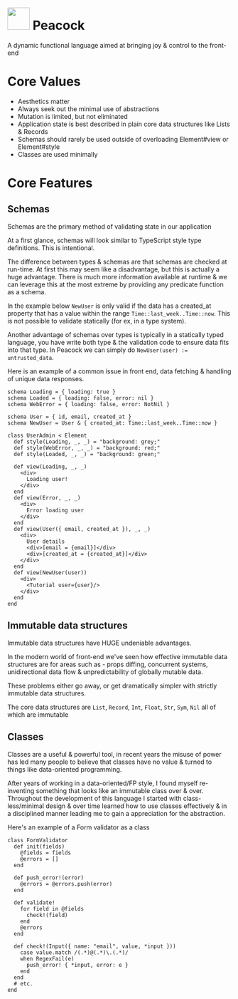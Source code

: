 # <img src="https://user-images.githubusercontent.com/7607387/153535569-5c42a9a9-73bb-447a-a0d9-7aa521ebd52f.png" height=50 /> Peacock

A dynamic functional language aimed at bringing joy & control to the front-end

# Core Values

- Aesthetics matter
- Always seek out the minimal use of abstractions
- Mutation is limited, but not eliminated
- Application state is best described in plain core data structures like Lists & Records
- Schemas should rarely be used outside of overloading Element#view or Element#style
- Classes are used minimally

# Core Features

## Schemas

Schemas are the primary method of validating state in our application

At a first glance, schemas will look similar to TypeScript style type definitions. This is intentional.

The difference between types & schemas are that schemas are checked at run-time. At first this may seem like a disadvantage, but this is actually a huge advantage. There is much more information available at runtime & we can leverage this at the most extreme by providing any predicate function as a schema.

In the example below `NewUser` is only valid if the data has a created_at property that has a value within the range `Time::last_week..Time::now`. This is not possible to validate statically (for ex, in a type system).

Another advantage of schemas over types is typically in a statically typed language, you have write both type & the validation code to ensure data fits into that type. In Peacock we can simply do `NewUser(user) := untrusted_data`.

Here is an example of a common issue in front end, data fetching & handling of unique data responses.

```
schema Loading = { loading: true }
schema Loaded = { loading: false, error: nil }
schema WebError = { loading: false, error: NotNil }

schema User = { id, email, created_at }
schema NewUser = User & { created_at: Time::last_week..Time::now }

class UserAdmin < Element
  def style(Loading, _, _) = "background: grey;"
  def style(WebError, _, _) = "background: red;"
  def style(Loaded, _, _) = "background: green;"

  def view(Loading, _, _)
    <div>
      Loading user!
    </div>
  end
  def view(Error, _, _)
    <div>
      Error loading user
    </div>
  end
  def view(User({ email, created_at }), _, _)
    <div>
      User details
      <div>[email = {email}]</div>
      <div>[created_at = {created_at}]</div>
    </div>
  end
  def view(NewUser(user))
    <div>
      <Tutorial user={user}/>
    </div>
  end
end
```

## Immutable data structures

Immutable data structures have HUGE undeniable advantages.

In the modern world of front-end we've seen how effective immutable data structures are for areas such as - props diffing, concurrent systems, unidirectional data flow & unpredictability of globally mutable data.

These problems either go away, or get dramatically simpler with strictly immutable data structures.

The core data structures are `List`, `Record`, `Int`, `Float`, `Str`, `Sym`, `Nil` all of which are immutable

## Classes

Classes are a useful & powerful tool, in recent years the misuse of power has led many people to believe that classes have no value & turned to things like data-oriented programming.

After years of working in a data-oriented/FP style, I found myself re-inventing something that looks like an immutable class over & over. Throughout the development of this language I started with class-less/minimal design & over time learned how to use classes effectively & in a disciplined manner leading me to gain a appreciation for the abstraction.

Here's an example of a Form validator as a class

```
class FormValidator
  def init(fields)
    @fields = fields
    @errors = []
  end

  def push_error!(error)
    @errors = @errors.push(error)
  end

  def validate!
    for field in @fields
      check!(field)
    end
    @errors
  end

  def check!(Input({ name: "email", value, *input }))
    case value.match /(.*)@(.*)\.(.*)/
    when RegexFail(e)
      push_error! { *input, error: e }
    end
  end
  # etc.
end
```
